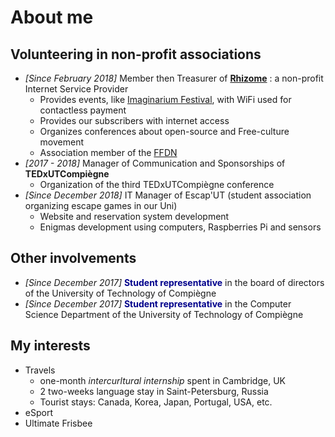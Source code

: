 # About me


## Volunteering in non-profit associations
* *[Since February 2018]* Member then Treasurer of [**Rhizome**](https://rhizome-fai.net/) : a non-profit Internet Service Provider
  * Provides events, like [Imaginarium Festival](https://www.imaginariumfestival.com/), with WiFi used for contactless payment
  * Provides our subscribers with internet access
  * Organizes conferences about open-source and Free-culture movement
  * Association member of the [FFDN](https://www.ffdn.org/en)
* *[2017 - 2018]* Manager of Communication and Sponsorships of **TEDxUTCompiègne**
  * Organization of the third TEDxUTCompiègne conference
* *[Since December 2018]* IT Manager of Escap'UT (student association organizing escape games in our Uni) 
  * Website and reservation system development
  * Enigmas development using computers, Raspberries Pi and sensors

## Other involvements
* *[Since December 2017]* <strong><span style="color:darkblue">Student representative</span></strong> in the board of directors of the University of Technology of Compiègne
* *[Since December 2017]* <strong><span style="color:darkblue">Student representative</span></strong> in the Computer Science Department of the University of Technology of Compiègne

## My interests

* Travels
  * one-month *intercurltural internship* spent in Cambridge, UK
  * 2 two-weeks language stay in Saint-Petersburg, Russia
  * Tourist stays: Canada, Korea, Japan, Portugal, USA, etc.
* eSport
* Ultimate Frisbee
